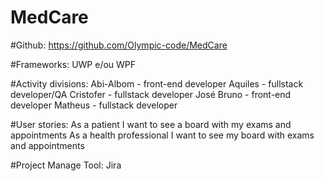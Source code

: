 # MedCare

#Github:
https://github.com/Olympic-code/MedCare

#Frameworks:
	UWP e/ou WPF

#Activity divisions:
	Abi-Albom - front-end developer
	Aquiles - fullstack developer/QA
	Cristofer - fullstack developer
	José Bruno - front-end developer
	Matheus - fullstack developer

#User stories:
	As a patient I want to see a board with my exams and appointments
	As a health professional I want to see my board with exams and appointments

#Project Manage Tool:
	Jira
